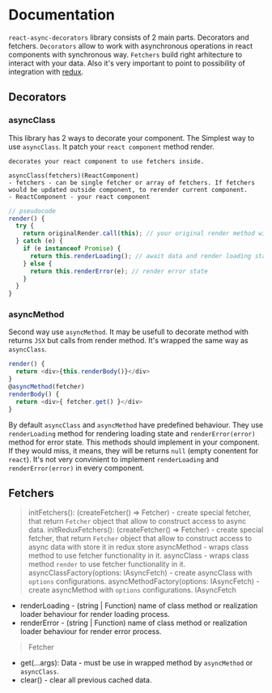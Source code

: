 
# Documentation

`react-async-decorators` library consists of 2 main parts. Decorators and fetchers. `Decorators` allow to work with asynchronous operations in react components with synchronous way. `Fetchers` build right arhitecture to interact with your data. Also it's very important to point to possibility of integration with [redux](https://redux.js.org/).

## Decorators

### asyncClass

This library has 2 ways to decorate your component. The Simplest way to use `asyncClass`. It patch your `react component` method render.

```doc
decorates your react component to use fetchers inside.

asyncClass(fetchers)(ReactComponent)
- fetchers - can be single fetcher or array of fetchers. If fetchers would be updated outside component, to rerender current component.
- ReactComponent - your react component
```

```js
// pseudocode
render() {
  try {
    return originalRender.call(this); // your original render method with fetchers calling
  } catch (e) {
    if (e instanceof Promise) {
      return this.renderLoading(); // await data and render loading state
    } else {
      return this.renderError(e); // render error state
    }
  }
}
```

### asyncMethod

Second way use `asyncMethod`. It may be usefull to decorate method with returns `JSX` but calls from render method. It's wrapped the same way as `asyncClass`.

```js
render() {
  return <div>{this.renderBody()}</div>
}
@asyncMethod(fetcher)
renderBody() {
  return <div>{ fetcher.get() }</div>
}
```

By default `asyncClass` and `asyncMethod` have predefined behaviour. They use `renderLoading` method for rendering loading state and `renderError(error)` method for error state. This methods should implement in your component. If they would miss, it means, they will be returns `null` (empty conentent for `react`). It's not very convinient to implement `renderLoading` and `renderError(error)` in every component.


## Fetchers

> initFetchers(): (createFetcher() => Fetcher) - create special fetcher, that return `Fetcher` object that allow to construct access to async data.
> initReduxFetchers(): (createFetcher() => Fetcher) - create special fetcher, that return `Fetcher` object that allow to construct access to async data with store it in redux store
> asyncMethod - wraps class method to use fetcher functionality in it.
> asyncClass - wraps class method `render` to use fetcher functionality in it.
> asyncClassFactory(options: IAsyncFetch) - create asyncClass with `options` configurations.
> asyncMethodFactory(options: IAsyncFetch) - create asyncMethod with `options` configurations.
> IAsyncFetch
- renderLoading - (string | Function) name of class method or realization loader behaviour for render loading process.
- renderError - (string | Function) name of class method or realization loader behaviour for render error process.
> Fetcher
- get(...args): Data - must be use in wrapped method by `asyncMethod` or `asyncClass`.
- clear() - clear all previous cached data.
